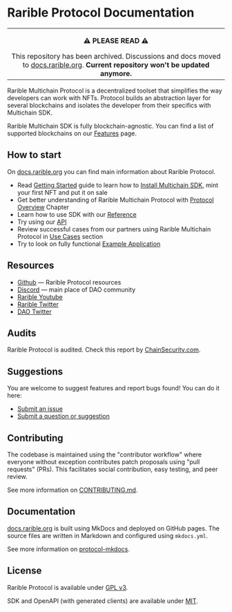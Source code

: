 # Rarible Protocol Documentation

<table><tr><td><p align="center"><b>⚠️ PLEASE READ ⚠️</b></p><div align="center">This repository has been archived. Discussions and docs moved to <a href="https://docs.rarible.org">docs.rarible.org</a>. <b>Current repository won't be updated anymore.</b></div></td></tr></table>

Rarible Multichain Protocol is a decentralized toolset that simplifies the way developers can work with NFTs. Protocol builds an abstraction layer for several blockchains and isolates the developer from their specifics with Multichain SDK.

Rarible Multichain SDK is fully blockchain-agnostic. You can find a list of supported blockchains on our [Features](https://docs.rarible.org/features/) page.

## How to start

On [docs.rarible.org](https://docs.rarible.org/) you can find main information about Rarible Protocol.

* Read [Getting Started](https://docs.rarible.org/getting-started/quick-start/) guide to learn how to [Install Multichain SDK](https://docs.rarible.org/getting-started/quick-start/#installation), mint your first NFT and put it on sale
* Get better understanding of Rarible Multichain Protocol with [Protocol Overview](https://docs.rarible.org/overview/protocol-overview/) Chapter
* Learn how to use SDK with our [Reference](https://docs.rarible.org/reference/reference-overview/)
* Try using our [API](https://docs.rarible.org/api-reference/)
* Review successful cases from our partners using Rarible Multichain Protocol in [Use Cases](https://docs.rarible.org/use-cases/use-cases-overview/) section
* Try to look on fully functional [Example Application](https://github.com/rarible/example)

## Resources

* [Github](https://github.com/rarible) — Rarible Protocol resources
* [Discord](https://discord.gg/raribleprotocol) — main place of DAO community
* [Rarible Youtube](https://www.youtube.com/c/Rarible)
* [Rarible Twitter](https://twitter.com/rarible)
* [DAO Twitter](https://twitter.com/raribledao)

## Audits

Rarible Protocol is audited. Check this report by [ChainSecurity.com](https://chainsecurity.com/security-audit/rarible-exchange-v2-smart-contracts/).

## Suggestions

You are welcome to suggest features and report bugs found! You can do it here:

* [Submit an issue](https://github.com/rarible/protocol/issues)
* [Submit a question or suggestion](https://github.com/rarible/protocol/discussions)

## Contributing

The codebase is maintained using the "contributor workflow" where everyone without exception contributes patch proposals using "pull requests" (PRs). This facilitates social contribution, easy testing, and peer review.

See more information on [CONTRIBUTING.md](CONTRIBUTING.md).

## Documentation

[docs.rarible.org](https://docs.rarible.org/) is built using MkDocs and deployed on GitHub pages. The source files are written in Markdown and configured using `mkdocs.yml`.

See more information on [protocol-mkdocs](protocol-mkdocs.md).

## License

Rarible Protocol is available under [GPL v3](docs/LICENSE.md).

SDK and OpenAPI (with generated clients) are available under [MIT](docs/MIT-LICENSE.md).
